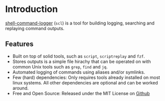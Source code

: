 # Introduction

[shell-command-logger](https://github.com/six-two/shell-command-logger) (`scl`) is a tool for building logging, searching and replaying command outputs.

<div id="term-rec"></div>
<link rel="stylesheet" type="text/css" href="/assets/asciinema-player.css" />

<script src="/assets/asciinema-player.min.js"></script>
<script>AsciinemaPlayer.create('/assets/intro.cast', document.getElementById('term-rec'), {autoPlay: true, loop: true});</script>

## Features

- Built on top of solid tools, such as `script`, `scriptreplay` and `fzf`.
- Stores outputs is a simple file hirachy that can be operated on with common Unix tools such as `grep`, `find` and `jq`.
- Automated logging of commands using aliases and/or symlinks.
- Few (hard) dependencies: Only requires tools already installed on most linux systems.
    All other dependencies are optional and can be worked around.
- Free and Open Source: Released under the MIT License on [Github](https://github.com/six-two/shell-command-logger)
